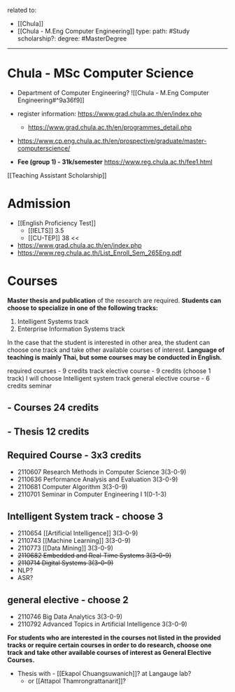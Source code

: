 related to: 
- [[Chula]]
- [[Chula - M.Eng Computer Engineering]]
type:
path: #Study 
scholarship?:
degree: #MasterDegree 

---

# Chula - MSc Computer Science

- Department of Computer Engineering? ![[Chula - M.Eng Computer Engineering#^9a36f9]]

- register information: https://www.grad.chula.ac.th/en/index.php
	- https://www.grad.chula.ac.th/en/programmes_detail.php
- https://www.cp.eng.chula.ac.th/en/prospective/graduate/master-computerscience/
- **Fee (group 1) - 31k/semester** https://www.reg.chula.ac.th/fee1.html

[[Teaching Assistant Scholarship]]

# Admission
- [[English Proficiency Test]] 
	- [[IELTS]] 3.5
	- [[CU-TEP]] 38 <<
- https://www.grad.chula.ac.th/en/index.php
- https://www.reg.chula.ac.th/List_Enroll_Sem_265Eng.pdf


# Courses

**Master thesis and publication** of the research are required. **Students can choose to specialize in one of the following tracks:**  
1. Intelligent Systems track  
2. Enterprise Information Systems track

In the case that the student is interested in other area, the student can choose one track and take other available courses of interest. **Language of teaching is mainly Thai, but some courses may be conducted in English.**

required courses - 9 credits
track elective course - 9 credits (choose 1 track)
	I will choose Intelligent system track
general elective course - 6 credits
seminar

## - Courses 24 credits
## - Thesis 12 credits

## Required Course - 3x3 credits
-   2110607 Research Methods in Computer Science 3(3-0-9)
-   2110636 Performance Analysis and Evaluation 3(3-0-9)
-   2110681 Computer Algorithm 3(3-0-9)
-   2110701 Seminar in Computer Engineering I 1(0-1-3)

## Intelligent System track - choose 3
- 2110654 [[Artificial Intelligence]] 3(3-0-9)
- 2110743 [[Machine Learning]] 3(3-0-9)
- 2110773 [[Data Mining]] 3(3-0-9)
- ~~2110682 Embedded and Real-Time Systems 3(3-0-9)~~
- ~~2110714 Digital Systems 3(3-0-9)~~
- NLP?
- ASR?

## general elective - choose 2
- 2110746 Big Data Analytics 3(3-0-9)
- 2110792 Advanced Topics in Artificial Intelligence 3(3-0-9)

**For students who are interested in the courses not listed in the provided tracks or require certain courses in order to do research, choose one track and take other available courses of interest as General Elective Courses.**

- Thesis with - [[Ekapol Chuangsuwanich]]? at Langauge lab?
	- or [[Attapol Thamrongrattanarit]]?